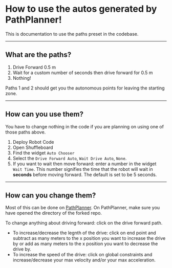 # How to use the autos generated by PathPlanner!
This is documentation to use the paths preset in the codebase.

---
## What are the paths?
1. Drive Forward 0.5 m
2. Wait for a custom number of seconds then drive forward for 0.5 m
3. Nothing!

Paths 1 and 2 should get you the autonomous points for leaving the starting zone.

---
## How can you use them?
You have to change nothing in the code if you are planning on using one of those paths above.

1. Deploy Robot Code
2. Open Shuffleboard
3. Find the widget ```Auto Chooser```
4. Select the ```Drive Forward Auto```, ```Wait Drive Auto```, ```None```.
5. If you want to wait then move forward: enter a number in the widget ```Wait Time```. This number signifies the time that the robot will wait in __seconds__ before moving forward. The default is set to be 5 seconds.

---
## How can you change them?
Most of this can be done on [PathPlanner](https://pathplanner.dev/gui-getting-started.html). On PathPlanner, make sure you have opened the directory of the forked repo.

To change anything about driving forward: click on the drive forward path.

- To increase/decrease the legnth of the drive: click on end point and subtract as many meters to the x position you want to increase the drive by or add as many meters to the x position you want to decrease the drive by.
- To increase the speed of the drive: click on global constraints and increase/decrease your max velocity and/or your max acceleration.
